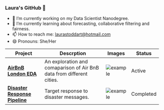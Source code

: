 ### Laura's GitHub 👋

- 🔭 I’m currently working on my Data Scientist Nanodegree.
- 🌱 I’m currently learning about forecasting, collaborative filtering and fairness.
- 📫 How to reach me: laurastoddart@hotmail.com
- 😄 Pronouns: She/Her

|Project | Descrption | Images | Status |
|--|--|--|--|
|**[AirBnB London EDA](https://github.com/lstodd/airbnb-london-eda)**|An exploration and comaparison of Air BnB data from different cities.|![example](https://github.com/lstodd/lstodd/blob/master/images/airbnb.png)|Active|
|**[Disaster Response Pipeline](https://github.com/lstodd/disaster-response-pipeline)**|Target response to disaster messages.|![example](https://github.com/lstodd/lstodd/blob/master/images/disaster-response.png)|Completed|
